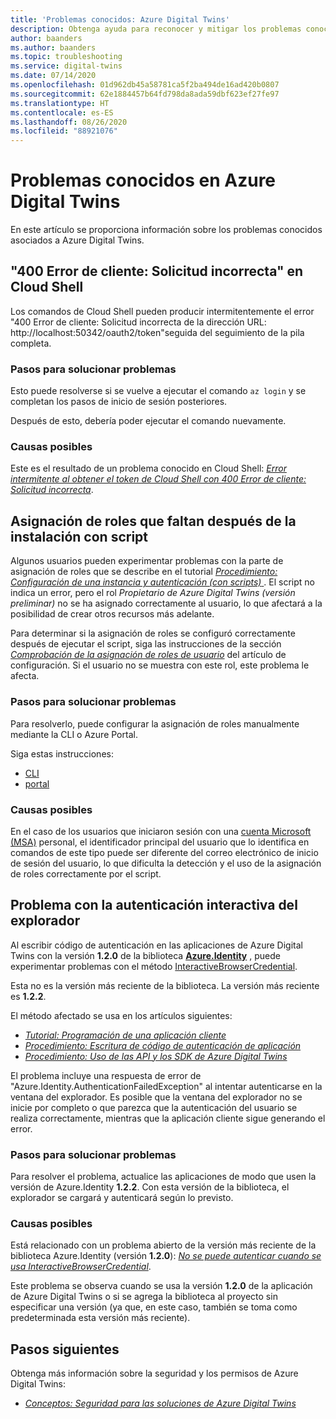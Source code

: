 ```yaml
---
title: 'Problemas conocidos: Azure Digital Twins'
description: Obtenga ayuda para reconocer y mitigar los problemas conocidos de Azure Digital Twins.
author: baanders
ms.author: baanders
ms.topic: troubleshooting
ms.service: digital-twins
ms.date: 07/14/2020
ms.openlocfilehash: 01d962db45a58781ca5f2ba494de16ad420b0807
ms.sourcegitcommit: 62e1884457b64fd798da8ada59dbf623ef27fe97
ms.translationtype: HT
ms.contentlocale: es-ES
ms.lasthandoff: 08/26/2020
ms.locfileid: "88921076"
---
```

# <a name="known-issues-in-azure-digital-twins"></a>Problemas conocidos en Azure Digital Twins

En este artículo se proporciona información sobre los problemas conocidos asociados a Azure Digital Twins.

## <a name="400-client-error-bad-request-in-cloud-shell"></a>"400 Error de cliente: Solicitud incorrecta" en Cloud Shell

Los comandos de Cloud Shell pueden producir intermitentemente el error "400 Error de cliente: Solicitud incorrecta de la dirección URL: http://localhost:50342/oauth2/token"seguida del seguimiento de la pila completa.

### <a name="troubleshooting-steps"></a>Pasos para solucionar problemas

Esto puede resolverse si se vuelve a ejecutar el comando `az login` y se completan los pasos de inicio de sesión posteriores.

Después de esto, debería poder ejecutar el comando nuevamente.

### <a name="possible-causes"></a>Causas posibles

Este es el resultado de un problema conocido en Cloud Shell: [*Error intermitente al obtener el token de Cloud Shell con 400 Error de cliente: Solicitud incorrecta*](https://github.com/Azure/azure-cli/issues/11749).

## <a name="missing-role-assignment-after-scripted-setup"></a>Asignación de roles que faltan después de la instalación con script

Algunos usuarios pueden experimentar problemas con la parte de asignación de roles que se describe en el tutorial [*Procedimiento: Configuración de una instancia y autenticación (con scripts)* ](how-to-set-up-instance-scripted.md). El script no indica un error, pero el rol *Propietario de Azure Digital Twins (versión preliminar)* no se ha asignado correctamente al usuario, lo que afectará a la posibilidad de crear otros recursos más adelante.

Para determinar si la asignación de roles se configuró correctamente después de ejecutar el script, siga las instrucciones de la sección [*Comprobación de la asignación de roles de usuario*](how-to-set-up-instance-scripted.md#verify-user-role-assignment) del artículo de configuración. Si el usuario no se muestra con este rol, este problema le afecta.

### <a name="troubleshooting-steps"></a>Pasos para solucionar problemas

Para resolverlo, puede configurar la asignación de roles manualmente mediante la CLI o Azure Portal. 

Siga estas instrucciones:
* [CLI](how-to-set-up-instance-cli.md#set-up-user-access-permissions)
* [portal](how-to-set-up-instance-portal.md#set-up-user-access-permissions)

### <a name="possible-causes"></a>Causas posibles

En el caso de los usuarios que iniciaron sesión con una [cuenta Microsoft (MSA)](https://account.microsoft.com/account) personal, el identificador principal del usuario que lo identifica en comandos de este tipo puede ser diferente del correo electrónico de inicio de sesión del usuario, lo que dificulta la detección y el uso de la asignación de roles correctamente por el script.

## <a name="issue-with-interactive-browser-authentication"></a>Problema con la autenticación interactiva del explorador

Al escribir código de autenticación en las aplicaciones de Azure Digital Twins con la versión **1.2.0** de la biblioteca **[Azure.Identity](https://docs.microsoft.com/dotnet/api/azure.identity?view=azure-dotnet)** , puede experimentar problemas con el método [InteractiveBrowserCredential](https://docs.microsoft.com/dotnet/api/azure.identity.interactivebrowsercredential?view=azure-dotnet).

Esta no es la versión más reciente de la biblioteca. La versión más reciente es **1.2.2**.

El método afectado se usa en los artículos siguientes: 
* [*Tutorial: Programación de una aplicación cliente*](tutorial-code.md)
* [*Procedimiento: Escritura de código de autenticación de aplicación*](how-to-authenticate-client.md)
* [*Procedimiento: Uso de las API y los SDK de Azure Digital Twins*](how-to-use-apis-sdks.md)

El problema incluye una respuesta de error de "Azure.Identity.AuthenticationFailedException" al intentar autenticarse en la ventana del explorador. Es posible que la ventana del explorador no se inicie por completo o que parezca que la autenticación del usuario se realiza correctamente, mientras que la aplicación cliente sigue generando el error.

### <a name="troubleshooting-steps"></a>Pasos para solucionar problemas

Para resolver el problema, actualice las aplicaciones de modo que usen la versión de Azure.Identity **1.2.2**. Con esta versión de la biblioteca, el explorador se cargará y autenticará según lo previsto.

### <a name="possible-causes"></a>Causas posibles

Está relacionado con un problema abierto de la versión más reciente de la biblioteca Azure.Identity (versión **1.2.0**): [*No se puede autenticar cuando se usa InteractiveBrowserCredential*](https://github.com/Azure/azure-sdk-for-net/issues/13940).

Este problema se observa cuando se usa la versión **1.2.0** de la aplicación de Azure Digital Twins o si se agrega la biblioteca al proyecto sin especificar una versión (ya que, en este caso, también se toma como predeterminada esta versión más reciente).

## <a name="next-steps"></a>Pasos siguientes

Obtenga más información sobre la seguridad y los permisos de Azure Digital Twins:
* [*Conceptos: Seguridad para las soluciones de Azure Digital Twins*](concepts-security.md)